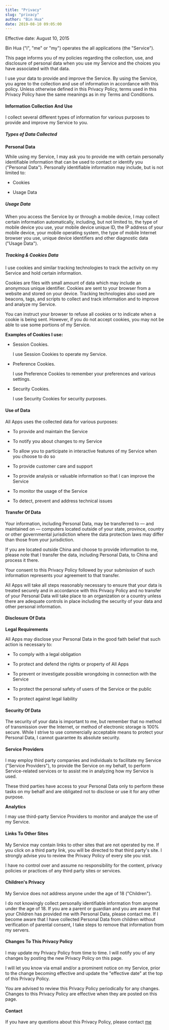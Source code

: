 ```yaml
---
title: "Privacy"
slug: "privacy"
author: "Bin Hua"
date: 2019-08-10 09:05:00
---
```


Effective date: August 10, 2015

Bin Hua ("I", "me" or "my") operates the all applications (the "Service").

This page informs you of my policies regarding the collection, use, and disclosure of personal data when you use my Service and the choices you have associated with that data.

I use your data to provide and improve the Service. By using the Service, you agree to the collection and use of information in accordance with this policy. Unless otherwise defined in this Privacy Policy, terms used in this Privacy Policy have the same meanings as in my Terms and Conditions.


#### Information Collection And Use

I collect several different types of information for various purposes to provide and improve my Service to you.

##### Types of Data Collected

**Personal Data**

While using my Service, I may ask you to provide me with certain personally identifiable information that can be used to contact or identify you ("Personal Data"). Personally identifiable information may include, but is not limited to:

- Cookies

- Usage Data

##### Usage Data

When you access the Service by or through a mobile device, I may collect certain information automatically, including, but not limited to, the type of mobile device you use, your mobile device unique ID, the IP address of your mobile device, your mobile operating system, the type of mobile Internet browser you use, unique device identifiers and other diagnostic data ("Usage Data").

##### Tracking & Cookies Data
I use cookies and similar tracking technologies to track the activity on my Service and hold certain information.

Cookies are files with small amount of data which may include an anonymous unique identifier. Cookies are sent to your browser from a website and stored on your device. Tracking technologies also used are beacons, tags, and scripts to collect and track information and to improve and analyze my Service.

You can instruct your browser to refuse all cookies or to indicate when a cookie is being sent. However, if you do not accept cookies, you may not be able to use some portions of my Service.

**Examples of Cookies I use:**

- Session Cookies.

    I use Session Cookies to operate my Service.
    
- Preference Cookies.

    I use Preference Cookies to remember your preferences and various settings.
    
- Security Cookies.

    I use Security Cookies for security purposes.
    
#### Use of Data
    
All Apps uses the collected data for various purposes:


- To provide and maintain the Service

- To notify you about changes to my Service
  
- To allow you to participate in interactive features of my Service when you choose to do so
  
- To provide customer care and support

- To provide analysis or valuable information so that I can improve the Service

- To monitor the usage of the Service

- To detect, prevent and address technical issues

#### Transfer Of Data

Your information, including Personal Data, may be transferred to — and maintained on — computers located outside of your state, province, country or other governmental jurisdiction where the data protection laws may differ than those from your jurisdiction.

If you are located outside China and choose to provide information to me, please note that I transfer the data, including Personal Data, to China and process it there.

Your consent to this Privacy Policy followed by your submission of such information represents your agreement to that transfer.

All Apps will take all steps reasonably necessary to ensure that your data is treated securely and in accordance with this Privacy Policy and no transfer of your Personal Data will take place to an organization or a country unless there are adequate controls in place including the security of your data and other personal information.

#### Disclosure Of Data

**Legal Requirements**

All Apps may disclose your Personal Data in the good faith belief that such action is necessary to:

- To comply with a legal obligation

- To protect and defend the rights or property of All Apps

- To prevent or investigate possible wrongdoing in connection with the Service

- To protect the personal safety of users of the Service or the public

- To protect against legal liability

#### Security Of Data

The security of your data is important to me, but remember that no method of transmission over the Internet, or method of electronic storage is 100% secure. While I strive to use commercially acceptable means to protect your Personal Data, I cannot guarantee its absolute security.

#### Service Providers

I may employ third party companies and individuals to facilitate my Service ("Service Providers"), to provide the Service on my behalf, to perform Service-related services or to assist me in analyzing how my Service is used.

These third parties have access to your Personal Data only to perform these tasks on my behalf and are obligated not to disclose or use it for any other purpose.

**Analytics**

I may use third-party Service Providers to monitor and analyze the use of my Service.

#### Links To Other Sites

My Service may contain links to other sites that are not operated by me. If you click on a third party link, you will be directed to that third party's site. I strongly advise you to review the Privacy Policy of every site you visit.
    
I have no control over and assume no responsibility for the content, privacy policies or practices of any third party sites or services.


#### Children's Privacy

My Service does not address anyone under the age of 18 ("Children").

I do not knowingly collect personally identifiable information from anyone under the age of 18. If you are a parent or guardian and you are aware that your Children has provided me with Personal Data, please contact me. If I become aware that I have collected Personal Data from children without verification of parental consent, I take steps to remove that information from my servers.


#### Changes To This Privacy Policy

I may update my Privacy Policy from time to time. I will notify you of any changes by posting the new Privacy Policy on this page.

I will let you know via email and/or a prominent notice on my Service, prior to the change becoming effective and update the "effective date" at the top of this Privacy Policy.

You are advised to review this Privacy Policy periodically for any changes. Changes to this Privacy Policy are effective when they are posted on this page.

#### Contact

If you have any questions about this Privacy Policy, please contact [me](mailto:code@tourcoder.com)
